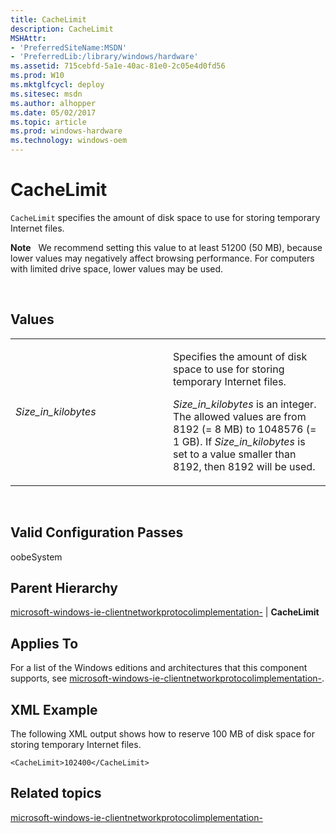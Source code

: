 ```yaml
---
title: CacheLimit
description: CacheLimit
MSHAttr:
- 'PreferredSiteName:MSDN'
- 'PreferredLib:/library/windows/hardware'
ms.assetid: 715cebfd-5a1e-40ac-81e0-2c05e4d0fd56
ms.prod: W10
ms.mktglfcycl: deploy
ms.sitesec: msdn
ms.author: alhopper
ms.date: 05/02/2017
ms.topic: article
ms.prod: windows-hardware
ms.technology: windows-oem
---
```


# CacheLimit


`CacheLimit` specifies the amount of disk space to use for storing temporary Internet files.

**Note**  
We recommend setting this value to at least 51200 (50 MB), because lower values may negatively affect browsing performance. For computers with limited drive space, lower values may be used.

 

## Values


<table>
<colgroup>
<col width="50%" />
<col width="50%" />
</colgroup>
<tbody>
<tr class="odd">
<td><p><em>Size_in_kilobytes</em></p></td>
<td><p>Specifies the amount of disk space to use for storing temporary Internet files.</p>
<p><em>Size_in_kilobytes</em> is an integer. The allowed values are from 8192 (= 8 MB) to 1048576 (= 1 GB). If <em>Size_in_kilobytes</em> is set to a value smaller than 8192, then 8192 will be used.</p></td>
</tr>
</tbody>
</table>

 

## Valid Configuration Passes


oobeSystem

## Parent Hierarchy


[microsoft-windows-ie-clientnetworkprotocolimplementation-](microsoft-windows-ie-clientnetworkprotocolimplementation.md) | **CacheLimit**

## Applies To


For a list of the Windows editions and architectures that this component supports, see [microsoft-windows-ie-clientnetworkprotocolimplementation-](microsoft-windows-ie-clientnetworkprotocolimplementation.md).

## XML Example


The following XML output shows how to reserve 100 MB of disk space for storing temporary Internet files.

``` syntax
<CacheLimit>102400</CacheLimit>
```

## Related topics


[microsoft-windows-ie-clientnetworkprotocolimplementation-](microsoft-windows-ie-clientnetworkprotocolimplementation.md)

 

 







